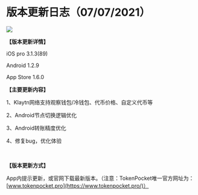 # 版本更新日志（07/07/2021）

![](<../../.gitbook/assets/版本更新日志（07\_07\_2021）\_ Klaytn网络支持自定义代币，更多细节优化.png>)

**【版本更新详情】**

‌iOS pro 3.1.3(89)&#x20;

Android 1.2.9

App Store 1.6.0&#x20;



**【主要更新内容】**

‌1、Klaytn网络支持观察钱包/冷钱包、代币价格、自定义代币等

‌2、Android节点切换逻辑优化&#x20;

‌3、Android转账精度优化&#x20;

‌4、修复bug，优化体验

‌

**【版本更新方式】**

‌App内提示更新，或官网下载最新版本。（注意：TokenPocket唯一官方网址为：[www.tokenpocket.pro](https://www.tokenpocket.pro/)）

